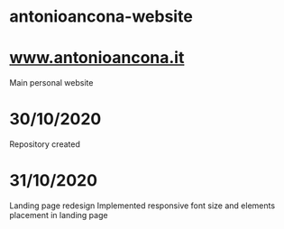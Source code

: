 # antonioancona-website 
# www.antonioancona.it
Main personal website

# 30/10/2020 

Repository created

# 31/10/2020

 Landing page redesign 
 Implemented responsive font size and elements placement in landing page


